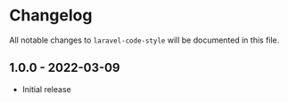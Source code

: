 # Changelog

All notable changes to `laravel-code-style` will be documented in this file.

## 1.0.0 - 2022-03-09

- Initial release
